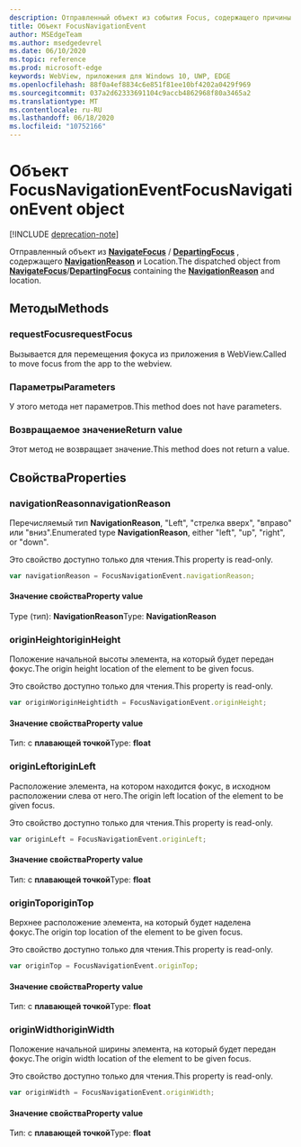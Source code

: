 ```yaml
---
description: Отправленный объект из события Focus, содержащего причины навигации и расположение
title: Объект FocusNavigationEvent
author: MSEdgeTeam
ms.author: msedgedevrel
ms.date: 06/10/2020
ms.topic: reference
ms.prod: microsoft-edge
keywords: WebView, приложения для Windows 10, UWP, EDGE
ms.openlocfilehash: 88f0a4ef8834c6e851f81ee10bf4202a0429f969
ms.sourcegitcommit: 037a2d62333691104c9accb4862968f80a3465a2
ms.translationtype: MT
ms.contentlocale: ru-RU
ms.lasthandoff: 06/18/2020
ms.locfileid: "10752166"
---
```

# <span data-ttu-id="9c584-104">Объект FocusNavigationEvent</span><span class="sxs-lookup"><span data-stu-id="9c584-104">FocusNavigationEvent object</span></span>  

[!INCLUDE [deprecation-note](../includes/deprecation-note.md)]  

<span data-ttu-id="9c584-105">Отправленный объект из [**NavigateFocus**](../webview.md#navigatefocus) / [**DepartingFocus**](../webview.md#departingfocus) , содержащего [**NavigationReason**](#navigationreason) и Location.</span><span class="sxs-lookup"><span data-stu-id="9c584-105">The dispatched object from [**NavigateFocus**](../webview.md#navigatefocus)/[**DepartingFocus**](../webview.md#departingfocus) containing the [**NavigationReason**](#navigationreason) and location.</span></span>  

## <span data-ttu-id="9c584-106">Методы</span><span class="sxs-lookup"><span data-stu-id="9c584-106">Methods</span></span>  

### <span data-ttu-id="9c584-107">requestFocus</span><span class="sxs-lookup"><span data-stu-id="9c584-107">requestFocus</span></span>  

<span data-ttu-id="9c584-108">Вызывается для перемещения фокуса из приложения в WebView.</span><span class="sxs-lookup"><span data-stu-id="9c584-108">Called to move focus from the app to the webview.</span></span>  

### <span data-ttu-id="9c584-109">Параметры</span><span class="sxs-lookup"><span data-stu-id="9c584-109">Parameters</span></span>  

<span data-ttu-id="9c584-110">У этого метода нет параметров.</span><span class="sxs-lookup"><span data-stu-id="9c584-110">This method does not have parameters.</span></span>  

### <span data-ttu-id="9c584-111">Возвращаемое значение</span><span class="sxs-lookup"><span data-stu-id="9c584-111">Return value</span></span>  

<span data-ttu-id="9c584-112">Этот метод не возвращает значение.</span><span class="sxs-lookup"><span data-stu-id="9c584-112">This method does not return a value.</span></span>  

## <span data-ttu-id="9c584-113">Свойства</span><span class="sxs-lookup"><span data-stu-id="9c584-113">Properties</span></span>  

### <span data-ttu-id="9c584-114">navigationReason</span><span class="sxs-lookup"><span data-stu-id="9c584-114">navigationReason</span></span>  

<span data-ttu-id="9c584-115">Перечисляемый тип **NavigationReason**, "Left", "стрелка вверх", "вправо" или "вниз".</span><span class="sxs-lookup"><span data-stu-id="9c584-115">Enumerated type **NavigationReason**, either "left", "up", "right", or "down".</span></span>  

<span data-ttu-id="9c584-116">Это свойство доступно только для чтения.</span><span class="sxs-lookup"><span data-stu-id="9c584-116">This property is read-only.</span></span>  

```javascript
var navigationReason = FocusNavigationEvent.navigationReason;
```  

#### <span data-ttu-id="9c584-117">Значение свойства</span><span class="sxs-lookup"><span data-stu-id="9c584-117">Property value</span></span>  

<span data-ttu-id="9c584-118">Type (тип): **NavigationReason**</span><span class="sxs-lookup"><span data-stu-id="9c584-118">Type: **NavigationReason**</span></span>  

### <span data-ttu-id="9c584-119">originHeight</span><span class="sxs-lookup"><span data-stu-id="9c584-119">originHeight</span></span>  

<span data-ttu-id="9c584-120">Положение начальной высоты элемента, на который будет передан фокус.</span><span class="sxs-lookup"><span data-stu-id="9c584-120">The origin height location of the element to be given focus.</span></span>  

<span data-ttu-id="9c584-121">Это свойство доступно только для чтения.</span><span class="sxs-lookup"><span data-stu-id="9c584-121">This property is read-only.</span></span>  

```javascript
var originWoriginHeightidth = FocusNavigationEvent.originHeight;
```  

#### <span data-ttu-id="9c584-122">Значение свойства</span><span class="sxs-lookup"><span data-stu-id="9c584-122">Property value</span></span>  

<span data-ttu-id="9c584-123">Тип: с **плавающей точкой**</span><span class="sxs-lookup"><span data-stu-id="9c584-123">Type: **float**</span></span>  

### <span data-ttu-id="9c584-124">originLeft</span><span class="sxs-lookup"><span data-stu-id="9c584-124">originLeft</span></span>  

<span data-ttu-id="9c584-125">Расположение элемента, на котором находится фокус, в исходном расположении слева от него.</span><span class="sxs-lookup"><span data-stu-id="9c584-125">The origin left location of the element to be given focus.</span></span>  

<span data-ttu-id="9c584-126">Это свойство доступно только для чтения.</span><span class="sxs-lookup"><span data-stu-id="9c584-126">This property is read-only.</span></span>  

```javascript
var originLeft = FocusNavigationEvent.originLeft;
```  

#### <span data-ttu-id="9c584-127">Значение свойства</span><span class="sxs-lookup"><span data-stu-id="9c584-127">Property value</span></span>  

<span data-ttu-id="9c584-128">Тип: с **плавающей точкой**</span><span class="sxs-lookup"><span data-stu-id="9c584-128">Type: **float**</span></span>  

### <span data-ttu-id="9c584-129">originTop</span><span class="sxs-lookup"><span data-stu-id="9c584-129">originTop</span></span>  

<span data-ttu-id="9c584-130">Верхнее расположение элемента, на который будет наделена фокус.</span><span class="sxs-lookup"><span data-stu-id="9c584-130">The origin top location of the element to be given focus.</span></span>  

<span data-ttu-id="9c584-131">Это свойство доступно только для чтения.</span><span class="sxs-lookup"><span data-stu-id="9c584-131">This property is read-only.</span></span>  

```javascript
var originTop = FocusNavigationEvent.originTop;
```  

#### <span data-ttu-id="9c584-132">Значение свойства</span><span class="sxs-lookup"><span data-stu-id="9c584-132">Property value</span></span>  

<span data-ttu-id="9c584-133">Тип: с **плавающей точкой**</span><span class="sxs-lookup"><span data-stu-id="9c584-133">Type: **float**</span></span>  

### <span data-ttu-id="9c584-134">originWidth</span><span class="sxs-lookup"><span data-stu-id="9c584-134">originWidth</span></span>  

<span data-ttu-id="9c584-135">Положение начальной ширины элемента, на который будет передан фокус.</span><span class="sxs-lookup"><span data-stu-id="9c584-135">The origin width location of the element to be given focus.</span></span>  

<span data-ttu-id="9c584-136">Это свойство доступно только для чтения.</span><span class="sxs-lookup"><span data-stu-id="9c584-136">This property is read-only.</span></span>  

```javascript
var originWidth = FocusNavigationEvent.originWidth;
```  

#### <span data-ttu-id="9c584-137">Значение свойства</span><span class="sxs-lookup"><span data-stu-id="9c584-137">Property value</span></span>  

<span data-ttu-id="9c584-138">Тип: с **плавающей точкой**</span><span class="sxs-lookup"><span data-stu-id="9c584-138">Type: **float**</span></span>  

